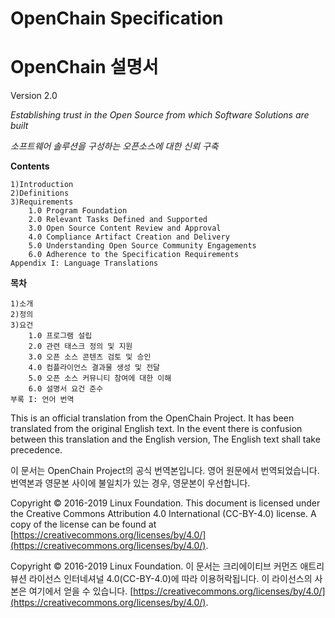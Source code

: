 # OpenChain Specification
# OpenChain 설명서
Version 2.0

_Establishing trust in the Open Source from which Software Solutions are built_

_소프트웨어 솔루션을 구성하는 오픈소스에 대한 신뢰 구축_


**Contents**

	1)Introduction
	2)Definitions
	3)Requirements
		1.0 Program Foundation
	 	2.0 Relevant Tasks Defined and Supported
		3.0 Open Source Content Review and Approval
		4.0 Compliance Artifact Creation and Delivery
		5.0 Understanding Open Source Community Engagements 
		6.0 Adherence to the Specification Requirements
	Appendix I: Language Translations

**목차**

	1)소개
	2)정의
	3)요건
		1.0 프로그램 설립
		2.0 관련 태스크 정의 및 지원
		3.0 오픈 소스 콘텐츠 검토 및 승인
		4.0 컴플라이언스 결과물 생성 및 전달
		5.0 오픈 소스 커뮤니티 참여에 대한 이해 
		6.0 설명서 요건 준수
	부록 I: 언어 번역

This is an official translation from the OpenChain Project. It has been translated from the original English text. In the event there is confusion between this translation and the English version, The English text shall take precedence.

이 문서는 OpenChain Project의 공식 번역본입니다. 영어 원문에서 번역되었습니다. 번역본과 영문본 사이에 불일치가 있는 경우, 영문본이 우선합니다.

Copyright © 2016-2019 Linux Foundation. This document is licensed under the Creative Commons Attribution 4.0 International (CC-BY-4.0) license. A copy of the license can be found at [https://creativecommons.org/licenses/by/4.0/](https://creativecommons.org/licenses/by/4.0/).

Copyright © 2016-2019 Linux Foundation. 이 문서는 크리에이티브 커먼즈 애트리뷰션 라이선스 인터네셔널 4.0(CC-BY-4.0)에 따라 이용허락됩니다. 이 라이선스의 사본은 여기에서 얻을 수 있습니다. [https://creativecommons.org/licenses/by/4.0/](https://creativecommons.org/licenses/by/4.0/).

